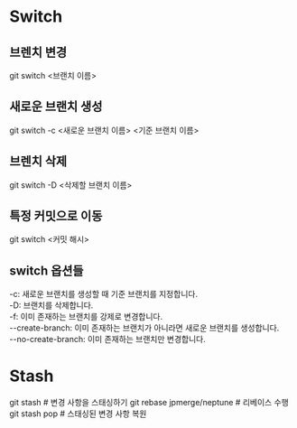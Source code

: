 
# Switch
## 브렌치 변경
git switch <브랜치 이름>

## 새로운 브랜치 생성
git switch -c <새로운 브랜치 이름> <기준 브랜치 이름>

## 브렌치 삭제 
git switch -D <삭제할 브랜치 이름>

## 특정 커밋으로 이동
git switch <커밋 해시>

## switch 옵션들
-c: 새로운 브랜치를 생성할 때 기준 브랜치를 지정합니다.  
-D: 브랜치를 삭제합니다.  
-f: 이미 존재하는 브랜치를 강제로 변경합니다.  
--create-branch: 이미 존재하는 브랜치가 아니라면 새로운 브랜치를 생성합니다.  
--no-create-branch: 이미 존재하는 브랜치만 변경합니다.  


# Stash
git stash  # 변경 사항을 스태싱하기
git rebase jpmerge/neptune  # 리베이스 수행
git stash pop  # 스태싱된 변경 사항 복원
